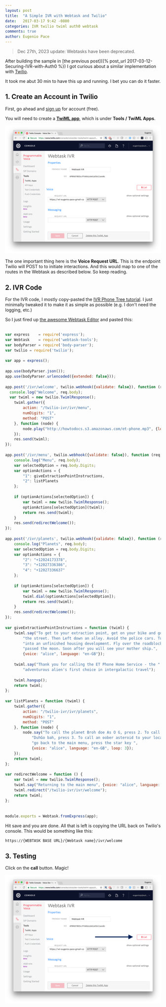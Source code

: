 ```yaml
---
layout: post
title:  "A Simple IVR with Webtask and Twilio"
date:   2017-03-17 9:42 -0800
categories: IVR twilio twiml auth0 webtask
comments: true
author: Eugenio Pace
---
```


> Dec 27th, 2023 update: Webtasks have been deprecated.

After building the sample in [the previous post]({% post_url 2017-03-12-Securing-IVR-with-Auth0 %}) I got curious about a similar implementation with [Twilio](https://twilio.com).

It took me abut 30 min to have this up and running. I bet you can do it faster.

## 1. Create an Account in Twilio

First, go ahead and [sign up](https://www.twilio.com/try-twilio) for account (free). 

You will need to create a **[TwiML app](https://www.twilio.com/console/voice/dev-tools/twiml-apps)**, which is under **Tools / TwiML Apps**. 

![](/media/twilio-console.png)

The one important thing here is the **Voice Request URL**. This is the endpoint Twilio will POST to to initiate interactions. And this would map to one of the routes in the Webtask as described below. So keep reading.

## 2. IVR Code

For the IVR code, I mostly copy-pasted the [IVR Phone Tree tutorial](https://www.twilio.com/docs/tutorials/walkthrough/ivr-phone-tree/node/express). I just minimally tweaked it to make it as simple as possible (e.g. I don't need the logging, etc.)

So I just fired up [the awesome Webtask Editor](https://webtask.io/make) and pasted this:

```js

var express    = require('express');
var Webtask    = require('webtask-tools');
var bodyParser = require('body-parser');
var twilio = require('twilio');

var app = express();

app.use(bodyParser.json());
app.use(bodyParser.urlencoded({extended: false}));

app.post('/ivr/welcome', twilio.webhook({validate: false}), function (req, res) {
  console.log("Welcome", req.body);
  var twiml = new twilio.TwimlResponse();
    twiml.gather({
        action: "/twilio-ivr/ivr/menu",
        numDigits: "1",
        method: "POST"
    }, function (node) {
        node.play("http://howtodocs.s3.amazonaws.com/et-phone.mp3", {loop: 3});
    });
    res.send(twiml);
});

app.post('/ivr/menu', twilio.webhook({validate: false}), function (req, res) {
    console.log("Menu", req.body);
    var selectedOption = req.body.Digits;
    var optionActions = {
        "1": giveExtractionPointInstructions,
        "2": listPlanets
    };

    if (optionActions[selectedOption]) {
        var twiml = new twilio.TwimlResponse();
        optionActions[selectedOption](twiml);
        return res.send(twiml);
    }
    res.send(redirectWelcome());
});

app.post('/ivr/planets', twilio.webhook({validate: false}), function (req, res) {
    console.log("Planets", req.body);
    var selectedOption = req.body.Digits;
    var optionActions = {
        "2": "+12024173378",
        "3": "+12027336386",
        "4": "+12027336637"
    };

    if (optionActions[selectedOption]) {
        var twiml = new twilio.TwimlResponse();
        twiml.dial(optionActions[selectedOption]);
        return res.send(twiml);
    }
    res.send(redirectWelcome());
});

var giveExtractionPointInstructions = function (twiml) {
    twiml.say("To get to your extraction point, get on your bike and go down " +
        "the street. Then Left down an alley. Avoid the police cars. Turn left " +
        "into an unfinished housing development. Fly over the roadblock. Go " +
        "passed the moon. Soon after you will see your mother ship.",
        {voice: "alice", language: "en-GB"});

    twiml.say("Thank you for calling the ET Phone Home Service - the " +
        "adventurous alien's first choice in intergalactic travel");

    twiml.hangup();
    return twiml;
};

var listPlanets = function (twiml) {
    twiml.gather({
        action: "/twilio-ivr/ivr/planets",
        numDigits: "1",
        method: "POST"
    }, function (node) {
        node.say("To call the planet Broh doe As O G, press 2. To call the planet " +
            "DuhGo bah, press 3. To call an oober asteroid to your location, press 4. To " +
            "go back to the main menu, press the star key ",
            {voice: "alice", language: "en-GB", loop: 3});
    });
    return twiml;
};

var redirectWelcome = function () {
    var twiml = new twilio.TwimlResponse();
    twiml.say("Returning to the main menu", {voice: "alice", language: "en-GB"});
    twiml.redirect("/twilio-ivr/ivr/welcome");
    return twiml;
};


module.exports = Webtask.fromExpress(app);

```
Hit save and you are done. All that is left is copying the URL back on Twilio's console. This would be something like this:

```
https://{WEBTASK BASE URL}/{Webtask name}/ivr/welcome
```

## 3. Testing

Click on the **call** button. Magic!

![](/media/twilio-console-test.png)